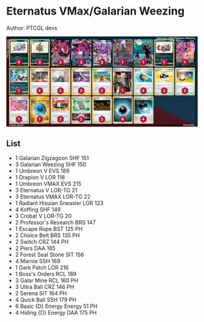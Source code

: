 # Eternatus VMax/Galarian Weezing

Author: PTCGL devs

![decklist](../../!Images/Standard/3SWSH-CRZ/Eternatus-Weezing.PNG)

## List
* 1 Galarian Zigzagoon SHF 151
* 3 Galarian Weezing SHF 150
* 1 Umbreon V EVS 189
* 1 Drapion V LOR 118
* 1 Umbreon VMAX EVS 215
* 3 Eternatus V LOR-TG 21
* 3 Eternatus VMAX LOR-TG 22
* 1 Radiant Hisuian Sneasler LOR 123
* 4 Koffing SHF 149
* 3 Crobat V LOR-TG 20
* 2 Professor's Research BRS 147
* 1 Escape Rope BST 125 PH
* 2 Choice Belt BRS 135 PH
* 2 Switch CRZ 144 PH
* 2 Piers DAA 165
* 2 Forest Seal Stone SIT 156
* 4 Marnie SSH 169
* 1 Dark Patch LOR 216
* 1 Boss's Orders RCL 189
* 3 Galar Mine RCL 160 PH
* 3 Ultra Ball CRZ 146 PH
* 2 Serena SIT 164 PH
* 4 Quick Ball SSH 179 PH
* 6 Basic {D} Energy Energy 51 PH
* 4 Hiding {D} Energy DAA 175 PH
